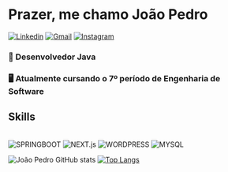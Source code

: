 # Prazer, me chamo João Pedro

[![Linkedin](https://img.shields.io/badge/LinkedIn-0077B5?style=for-the-badge&logo=linkedin&logoColor=white)](https://www.linkedin.com/in/joão-pedro-nascimento-2753341a1/)
[![Gmail](https://img.shields.io/badge/Gmail-D14836?style=for-the-badge&logo=gmail&logoColor=white)](joaopedronascimento.contato@gmail.com)
[![Instagram](https://img.shields.io/badge/Instagram-E4405F?style=for-the-badge&logo=instagram&logoColor=white)](https://www.instagram.com/jotape9411/)

### 💼 Desenvolvedor Java 
### 🖥️ Atualmente cursando o 7º período de Engenharia de Software

## Skills

<div style="display: inline-block;"><br />
    <img alight="center" alt="SPRINGBOOT" src="https://img.shields.io/badge/Spring-6DB33F?style=for-the-badge&logo=spring&logoColor=white">
    <img alight="center" alt="NEXT.js" src="[![Next.js](https://img.shields.io/badge/Next.js-black?logo=next.js&logoColor=white)](#)">
    <img alight="center" alt="WORDPRESS" src="https://img.shields.io/badge/Wordpress-21759B?style=for-the-badge&logo=wordpress&logoColor=white">
    <img alight="center" alt="MYSQL" src="https://img.shields.io/badge/MySQL-00000F?style=for-the-badge&logo=mysql&logoColor=white">
</div>

<br />

![João Pedro GitHub stats](https://github-readme-stats.vercel.app/api?username=DeveloperJotape&show_icons=true&theme=tokyonight)
[![Top Langs](https://github-readme-stats.vercel.app/api/top-langs/?username=DeveloperJotape&layout=compact)](https://github.com/DeveloperJotape/github-readme-stats)

